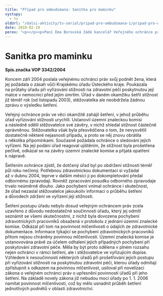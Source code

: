```yaml
---
title: "Případ pro ombudsmana: Sanitka pro maminku"
vystupy:
  - tv
oldUrl: "/dalsi-aktivity/tv-serial/pripad-pro-ombudsmana-i/pripad-pro-ombudsmana-sanitka-pro-maminku/"
date: 2010-02-19
perex: "<p></p><p>Paní Ema Borovská žádá kancelář Veřejného ochránce práv o pomoc při šetření její stížnosti na zdravotní péči poskytnutou její matce. Nemohla se léta dočkat odpovědí úřadů na nejasnosti kolem smrti své matky.</p>"
---
```


<!-- imported from the old website -->

<h1>Sanitka pro maminku</h1><p><b>Spis.značka VOP 3342/2004</b></p><p>Koncem září 2004 poslala veřejnému ochránci práv svůj podnět žena, která jej požádala o zásah vůči Krajskému úřadu Ústeckého kraje. Poukázala na průtahy úřadu při vyřizování stížnosti na zdravotní péči poskytnutou její matce v nemocnici před jejím úmrtím. Úřad v daném okamžiku šetřil stížnost již téměř rok (od listopadu 2003), stěžovatelka ale neobdržela žádnou zprávu o výsledku šetření. </p><p>Veřejný ochránce práv ve věci okamžitě zahájil šetření, v jehož průběhu úřad vyřizování stížnosti urychlil. Ustanovil územní znaleckou komisi a následně sdělil stěžovatelce své závěry, v nichž shledal stížnost částečně oprávněnou. Stěžovatelka však byla přesvědčena o tom, že nevysvětlil dostatečně některé nejasnosti případu, a proto se něj znovu obrátila s několika připomínkami. Současně požádala ochránce o sledování jejich vyřízení. Na její podání úřad reagoval ujištěním, že stížnost byla prošetřena pečlivě, odkázal se na závěry územní znalecké komise a přijatá opatření k nápravě.</p><p>Šetřením ochránce zjistil, že dotčený úřad byl po obdržení stížnosti téměř půl roku nečinný. Potřebnou zdravotnickou dokumentaci si vyžádal až v dubnu 2004, teprve v dalším měsíci ji po dokompletování předal odbornému zpravodaji. Rovněž zpracování posudku odborného zpravodaje trvalo neúměrně dlouho. Jako pochybení vnímal ochránce i skutečnost, že úřad nezaslal stěžovatelce jakoukoliv informaci o průběhu šetření a důvodech zdržení ve vyřízení její stížnosti.</p><p>Šetření postupu úřadu nebylo dosud veřejným ochráncem práv zcela uzavřeno z důvodu nedostatečné součinnosti úřadu, který jej odmítl seznámit se všemi skutečnostmi, z nichž byla dovozena pochybení zdravotnických pracovníků obsažená v protokolu z jednání územní znalecké komise. Odkázal při tom na povinnost mlčenlivosti o údajích ze zdravotnické dokumentace. Informace týkající se pochybení zdravotnických pracovníků přitom nejsou chráněny povinnou mlčenlivostí. Územní znalecká komise je ustanovována právě za účelem odhalení jejich případných pochybení při poskytování zdravotní péče. Měla by být proto sdělena v plném rozsahu nejen ochránci v rámci šetření, ale i stěžovatelce ve vyřizujícím dopise. Vzhledem k nesoučinnosti některých úřadů při prošetřování jejich postupu při vyřizování stížností na poskytnutou zdravotní péči, kterou úřady odmítají zpřístupnit s odkazem na povinnou mlčenlivost, usiloval při novelizaci zákona o veřejném ochránci práv o upřesnění povinností úřadů při jeho šetření. Na základě novely zákona již nebudou moci úřady po 1. 1. 2006 namítat povinnost mlčenlivosti, což by mělo usnadnit průběh šetření jednotlivých podnětů v oblasti zdravotnictví. </p>
